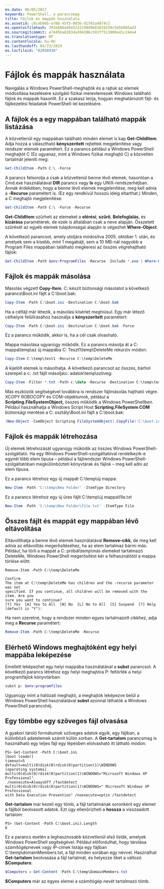 ```yaml
---
ms.date: 06/05/2017
keywords: PowerShell, a parancsmag
title: Fájlok és mappák használata
ms.assetid: c0ceb96b-e708-45f3-803b-d1f61a48f4c1
ms.openlocfilehash: 393e886a4945222198d9b81019250c5d5b905ad3
ms.sourcegitcommit: e7445ba8203da304286c591ff513900ad1c244a4
ms.translationtype: MT
ms.contentlocale: hu-HU
ms.lasthandoff: 04/23/2019
ms.locfileid: "62058930"
---
```

# <a name="working-with-files-and-folders"></a>Fájlok és mappák használata

Navigálás a Windows PowerShell-meghajtók és a rajtuk az elemek módosítása kezelésére szolgáló fizikai merevlemezek Windows található fájlok és mappák hasonlít. Ez a szakasz leírja, hogyan meghatározott fájl- és fájlkezelési feladatok PowerShell-lel kezelésére.

## <a name="listing-all-the-files-and-folders-within-a-folder"></a>A fájlok és a egy mappában található mappák listázása

A közvetlenül egy mappában található minden elemet is kap **Get-ChildItem**. Adja hozzá a választható **kényszerített** rejtettek megjelenítése vagy rendszer elemek paramétert. Ez a parancs például a Windows PowerShell meghajtót C (Ez ugyanaz, mint a Windows fizikai meghajtó C) a közvetlen tartalmát jeleníti meg:

```powershell
Get-ChildItem -Path C:\ -Force
```

A parancs felsorolja a csak a közvetlenül benne lévő elemek, hasonlóan a Cmd.exe használatával **DIR** parancs vagy **ls** egy UNIX-rendszerhéjban. Annak érdekében, hogy a benne lévő elemek megjelenítése, meg kell adnia a **-Recurse** paramétert is. (Ez egy rendkívül hosszú ideig eltarthat.) Minden, a C meghajtó megjelenítése:

```powershell
Get-ChildItem -Path C:\ -Force -Recurse
```

**Get-ChildItem** szűrheti az elemeket a **elérési**, **szűrő**, **Belefoglalás**, és **kizárása** paraméterek, de ezek is általában csak a neve alapján. Összetett szűrését az egyéb elemek tulajdonságai alapján is végezhet **Where-Object**.

A következő parancsot, amely utoljára módosítva 2005. október 1. után, és amelyek sem a kisebb, mint 1 megabájt, sem a 10 MB-nál nagyobb a Program Files mappában található megkeresi az összes végrehajtható fájlok:

```powershell
Get-ChildItem -Path $env:ProgramFiles -Recurse -Include *.exe | Where-Object -FilterScript {($_.LastWriteTime -gt '2005-10-01') -and ($_.Length -ge 1mb) -and ($_.Length -le 10mb)}
```

## <a name="copying-files-and-folders"></a>Fájlok és mappák másolása

Másolás végzett **Copy-Item**. C: készít biztonsági másolatot a következő parancs\\Boot.ini fájlt a C:\\boot.bak:

```powershell
Copy-Item -Path C:\boot.ini -Destination C:\boot.bak
```

Ha a célfájl már létezik, a másolási kísérlet meghiúsul. Egy már létező célhelyre felülírásához használja a **kényszerített** paramétert:

```powershell
Copy-Item -Path C:\boot.ini -Destination C:\boot.bak -Force
```

Ez a parancs működik, akkor is, ha a cél csak olvasható.

Mappa másolása ugyanúgy működik. Ez a parancs másolja át a C: mappa\\temp\\az új mappába C: Teszt1\\temp\\DeleteMe rekurzív módon:

```powershell
Copy-Item C:\temp\test1 -Recurse C:\temp\DeleteMe
```

A kijelölt elemek is másolhatja. A következő parancsot az összes, bárhol szerepel a c: .txt fájlt másolja\\c: adatok\\temp\\szöveg:

```powershell
Copy-Item -Filter *.txt -Path c:\data -Recurse -Destination C:\temp\text
```

Más eszközök segítségével továbbra is rendszer fájlmásolás hajtható végre. XCOPY ROBOCOPY és COM-objektumok, például a **Scripting.FileSystemObject,** összes működik a Windows PowerShellben. Például használhatja a Windows Script Host **Scripting.FileSystem COM** biztonsági mentése a C: osztály\\Boot.ini fájlt a C:\\boot.bak:

```powershell
(New-Object -ComObject Scripting.FileSystemObject).CopyFile('C:\boot.ini', 'C:\boot.bak')
```

## <a name="creating-files-and-folders"></a>Fájlok és mappák létrehozása

Új elemek létrehozását ugyanúgy működik az összes Windows PowerShell-szolgáltató. Ha egy Windows PowerShell-szolgáltatóval rendelkezik-e egynél több elem típusa – például a fájlrendszer Windows PowerShell-szolgáltatóban megkülönbözteti könyvtárak és fájlok – meg kell adni az elem típusa.

Ez a parancs létrehoz egy új mappát C:\\temp\\új mappa:

```powershell
New-Item -Path 'C:\temp\New Folder' -ItemType Directory
```

Ez a parancs létrehoz egy új üres fájlt C:\\temp\\új mappa\\file.txt

```powershell
New-Item -Path 'C:\temp\New Folder\file.txt' -ItemType File
```

## <a name="removing-all-files-and-folders-within-a-folder"></a>Összes fájlt és mappát egy mappában lévő eltávolítása

Eltávolíthatja a benne lévő elemek használatával **Remove-cikk**, de meg kell adnia az eltávolítás megerősítéséhez, ha az elem tartalmaz bármi más. Például, ha törli a mappát a C: próbál\\temp\\más elemeket tartalmazó DeleteMe, Windows PowerShell megerősítést kér a felhasználótól a mappa törlése előtt:

```
Remove-Item -Path C:\temp\DeleteMe

Confirm
The item at C:\temp\DeleteMe has children and the -recurse parameter was not
specified. If you continue, all children will be removed with the item. Are you
sure you want to continue?
[Y] Yes  [A] Yes to All  [N] No  [L] No to All  [S] Suspend  [?] Help
(default is "Y"):
```

Ha nem szeretné, hogy a rendszer minden egyes tartalmazott cikkhez, adja meg a **Recurse** paramétert:

```powershell
Remove-Item -Path C:\temp\DeleteMe -Recurse
```

## <a name="mapping-a-local-folder-as-a-windows-accessible-drive"></a>Elérhető Windows meghajtóként egy helyi mappába leképezése

Emellett leképezhet egy helyi mappába használatával a **subst** parancsot. A következő parancs létrehoz egy helyi meghajtóra P: feltörték a helyi programfájlok könyvtárban:

```powershell
subst p: $env:programfiles
```

Ugyanúgy mint a hálózati meghajtó, a meghajtók leképezve belül a Windows PowerShell használatával **subst** azonnal láthatók a Windows PowerShell parancshéj.

## <a name="reading-a-text-file-into-an-array"></a>Egy tömbbe egy szöveges fájl olvasása

A gyakori tároló formátumok szöveges adatok egyik, egy fájlban, a különböző adatelemek számít külön sorban. A **Get-tartalom** parancsmag is használható egy teljes fájl egy lépésben elolvasható itt látható módon:

```
PS> Get-Content -Path C:\boot.ini
[boot loader]
timeout=5
default=multi(0)disk(0)rdisk(0)partition(1)\WINDOWS
[operating systems]
multi(0)disk(0)rdisk(0)partition(1)\WINDOWS="Microsoft Windows XP Professional"
 /noexecute=AlwaysOff /fastdetect
multi(0)disk(0)rdisk(0)partition(1)\WINDOWS=" Microsoft Windows XP Professional
with Data Execution Prevention" /noexecute=optin /fastdetect
```

**Get-tartalom** már kezeli egy tömb, a fájl tartalmának soronként egy elemet a fájlból beolvasott adatok. Ezt úgy ellenőrizheti a **hossza** a visszaadott tartalom:

```
PS> (Get-Content -Path C:\boot.ini).Length
6
```

Ez a parancs esetén a leghasznosabb közvetlenül első listák, amelyek Windows PowerShell segítségével. Például előfordulhat, hogy tárolása számítógépnevek vagy IP-címek listája egy fájlban C:\\temp\\domainMembers.txt, a fájl minden sorában egy névvel. Használhat **Get-tartalom** beolvasása a fájl tartalmát, és helyezze őket a változó **$Computers**:

```powershell
$Computers = Get-Content -Path C:\temp\DomainMembers.txt
```

**$Computers** már az egyes elemei a számítógép nevét tartalmazó tömb.
